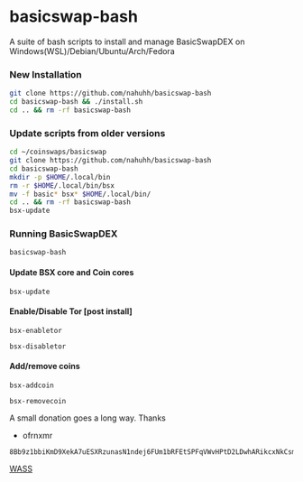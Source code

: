 # basicswap-bash
A suite of bash scripts to install and manage
BasicSwapDEX on Windows(WSL)/Debian/Ubuntu/Arch/Fedora

### New Installation
```bash
git clone https://github.com/nahuhh/basicswap-bash
cd basicswap-bash && ./install.sh
cd .. && rm -rf basicswap-bash
```
### Update scripts from older versions
``` bash
cd ~/coinswaps/basicswap
git clone https://github.com/nahuhh/basicswap-bash
cd basicswap-bash
mkdir -p $HOME/.local/bin
rm -r $HOME/.local/bin/bsx
mv -f basic* bsx* $HOME/.local/bin/
cd .. && rm -rf basicswap-bash
bsx-update
```

### Running BasicSwapDEX
```
basicswap-bash
```
#### Update BSX core and Coin cores
```
bsx-update
```

#### Enable/Disable Tor [post install]
```
bsx-enabletor
```
```
bsx-disabletor
```

#### Add/remove coins
```
bsx-addcoin
```
```
bsx-removecoin
```


A small donation goes a long way. Thanks
- ofrnxmr
```
8Bb9z1bbiKmD9XekA7uESXRzunasN1ndej6FUm1bRFEtSPFqVWvHPtD2LDwhARikcxNkCsmaBcGGF2VSeFWhMe57FGXNaZP
```
[WASS](getwishlisted.xyz/ofrnxmr)
